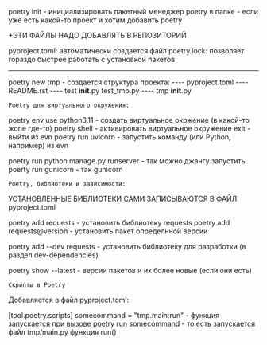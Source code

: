 poetry init - инициализировать пакетный менеджер poetry в папке 
	    - если уже есть какой-то проект и хотим добавить poetry

+ЭТИ ФАЙЛЫ НАДО ДОБАВЛЯТЬ В РЕПОЗИТОРИЙ

pyproject.toml: автоматически создается файл
poetry.lock: 	позволяет гораздо быстрее работать с установкой пакетов
_______________________________________________________________________

poetry new tmp - создается структура проекта:
---- pyproject.toml
---- README.rst
---- test
        __init__.py
	test_tmp.py
---- tmp
	__init__.py

	Poetry для виртуального окружения: 

poetry env use python3.11 	- создать виртуальное окржение (в какой-то жопе где-то)
poetry shell 			- активировать виртуальное окружение
exit				- выйти из evn
poetry run uvicorn		- запустить команду (или Python, например) из evn

poetry run python manage.py runserver - так можно джангу запустить
poerty run gunicorn 		      - так gunicorn

	Poetry, библиотеки и зависимости:

УСТАНОВЛЕННЫЕ БИБЛИОТЕКИ САМИ ЗАПИСЫВАЮТСЯ В ФАЙЛ pyproject.toml

poetry add requests 		- установить библиотеку requests
poetry add requests@version	- установить пакет определнной версии

poetry add --dev requests	- установить библиотеку для разработки (в раздел dev-dependencies)


poetry show --latest		- версии пакетов и их более новые (если они есть)


	Скрипты в Poetry

Добавляется в файл pyproject.toml:

[tool.poetry.scripts]
somecommand = "tmp.main:run" - функция запускается при вызове poetry run somecommand
			     - то есть запускается файл tmp/main.py функция run()




	




